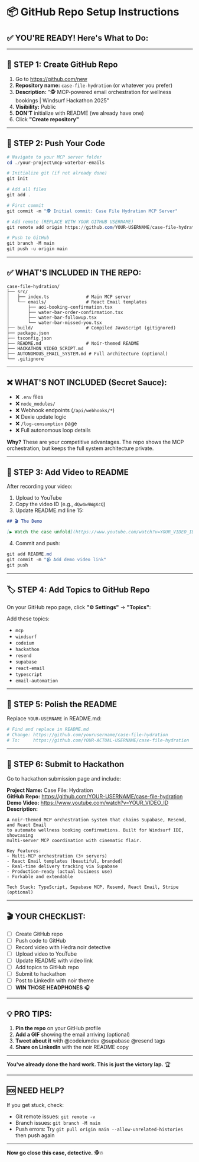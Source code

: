 # 📦 GitHub Repo Setup Instructions

## ✅ **YOU'RE READY! Here's What to Do:**

---

## 🎯 **STEP 1: Create GitHub Repo**

1. Go to https://github.com/new
2. **Repository name:** `case-file-hydration` (or whatever you prefer)
3. **Description:** "🕵️ MCP-powered email orchestration for wellness bookings | Windsurf Hackathon 2025"
4. **Visibility:** Public
5. **DON'T** initialize with README (we already have one)
6. Click **"Create repository"**

---

## 🎯 **STEP 2: Push Your Code**

```powershell
# Navigate to your MCP server folder
cd ./your-project\mcp-waterbar-emails

# Initialize git (if not already done)
git init

# Add all files
git add .

# First commit
git commit -m "🕵️ Initial commit: Case File Hydration MCP Server"

# Add remote (REPLACE WITH YOUR GITHUB USERNAME)
git remote add origin https://github.com/YOUR-USERNAME/case-file-hydration.git

# Push to GitHub
git branch -M main
git push -u origin main
```

---

## ✅ **WHAT'S INCLUDED IN THE REPO:**

```
case-file-hydration/
├── src/
│   ├── index.ts              # Main MCP server
│   └── emails/               # React Email templates
│       ├── aoi-booking-confirmation.tsx
│       ├── water-bar-order-confirmation.tsx
│       ├── water-bar-followup.tsx
│       └── water-bar-missed-you.tsx
├── build/                    # Compiled JavaScript (gitignored)
├── package.json
├── tsconfig.json
├── README.md                 # Noir-themed README
├── HACKATHON_VIDEO_SCRIPT.md
├── AUTONOMOUS_EMAIL_SYSTEM.md # Full architecture (optional)
└── .gitignore
```

---

## ❌ **WHAT'S NOT INCLUDED (Secret Sauce):**

- ❌ `.env` files
- ❌ `node_modules/`
- ❌ Webhook endpoints (`/api/webhooks/*`)
- ❌ Dexie update logic
- ❌ `/log-consumption` page
- ❌ Full autonomous loop details

**Why?** These are your competitive advantages. The repo shows the MCP orchestration, but keeps the full system architecture private.

---

## 🎥 **STEP 3: Add Video to README**

After recording your video:

1. Upload to YouTube
2. Copy the video ID (e.g., `dQw4w9WgXcQ`)
3. Update README.md line 15:

```markdown
## 🎬 The Demo

[▶️ Watch the case unfold](https://www.youtube.com/watch?v=YOUR_VIDEO_ID)
```

4. Commit and push:
```powershell
git add README.md
git commit -m "📹 Add demo video link"
git push
```

---

## 🏷️ **STEP 4: Add Topics to GitHub Repo**

On your GitHub repo page, click **"⚙️ Settings"** → **"Topics"**:

Add these topics:
- `mcp`
- `windsurf`
- `codeium`
- `hackathon`
- `resend`
- `supabase`
- `react-email`
- `typescript`
- `email-automation`

---

## 📝 **STEP 5: Polish the README**

Replace `YOUR-USERNAME` in README.md:

```bash
# Find and replace in README.md
# Change: https://github.com/yourusername/case-file-hydration
# To:     https://github.com/YOUR-ACTUAL-USERNAME/case-file-hydration
```

---

## 🚀 **STEP 6: Submit to Hackathon**

Go to hackathon submission page and include:

**Project Name:** Case File: Hydration  
**GitHub Repo:** https://github.com/YOUR-USERNAME/case-file-hydration  
**Demo Video:** https://www.youtube.com/watch?v=YOUR_VIDEO_ID  
**Description:**
```
A noir-themed MCP orchestration system that chains Supabase, Resend, and React Email 
to automate wellness booking confirmations. Built for Windsurf IDE, showcasing 
multi-server MCP coordination with cinematic flair.

Key Features:
- Multi-MCP orchestration (3+ servers)
- React Email templates (beautiful, branded)
- Real-time delivery tracking via Supabase
- Production-ready (actual business use)
- Forkable and extendable

Tech Stack: TypeScript, Supabase MCP, Resend, React Email, Stripe (optional)
```

---

## 🎬 **YOUR CHECKLIST:**

- [ ] Create GitHub repo
- [ ] Push code to GitHub
- [ ] Record video with Hedra noir detective
- [ ] Upload video to YouTube
- [ ] Update README with video link
- [ ] Add topics to GitHub repo
- [ ] Submit to hackathon
- [ ] Post to LinkedIn with noir theme
- [ ] **WIN THOSE HEADPHONES** 🎧

---

## 💡 **PRO TIPS:**

1. **Pin the repo** on your GitHub profile
2. **Add a GIF** showing the email arriving (optional)
3. **Tweet about it** with @codeiumdev @supabase @resend tags
4. **Share on LinkedIn** with the noir README copy

---

**You've already done the hard work. This is just the victory lap.** 🏆

---

## 🆘 **NEED HELP?**

If you get stuck, check:
- Git remote issues: `git remote -v`
- Branch issues: `git branch -M main`
- Push errors: Try `git pull origin main --allow-unrelated-histories` then push again

---

**Now go close this case, detective.** 🕵️🔥
